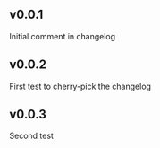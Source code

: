 ## v0.0.1

Initial comment in changelog

## v0.0.2

First test to cherry-pick the changelog

## v0.0.3

Second test
